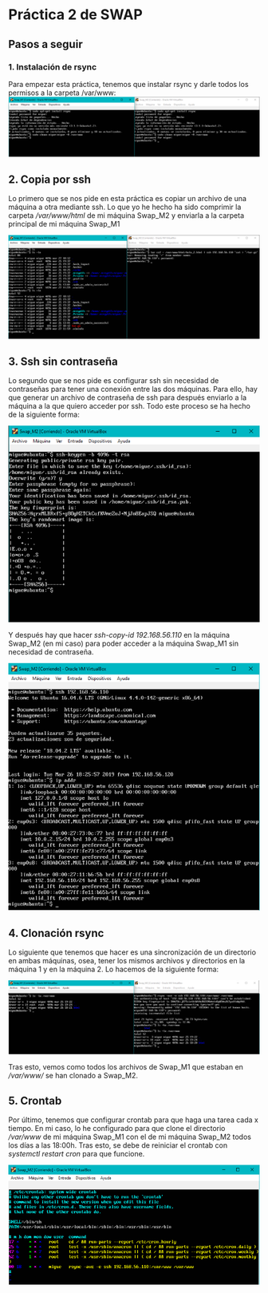 # Práctica 2 de SWAP

## Pasos a seguir

### 1. Instalación de rsync

Para empezar esta práctica, tenemos que instalar rsync y darle todos los permisos a la carpeta /var/www:  
![instalacion de rsync con permisos](https://github.com/miguegonzalez/SWAP/blob/master/practica2/1.Instalacion_Rsync_Permisos_en_Carpeta.PNG)

## 2. Copia por ssh

Lo primero que se nos pide en esta práctica es copiar un archivo de una máquina a otra mediante ssh. Lo que yo he hecho ha sido comprimir la carpeta */var/www/html* de mi máquina Swap_M2 y enviarla a la carpeta principal de mi máquina Swap_M1   

![Copia por ssh](https://github.com/miguegonzalez/SWAP/blob/master/practica2/2.Copia_Por_ssh.PNG)

## 3. Ssh sin contraseña

Lo segundo que se nos pide es configurar ssh sin necesidad de contraseñas para tener una conexión entre las dos máquinas. Para ello, hay que generar un archivo de contraseña de ssh para después enviarlo a la máquina a la que quiero acceder por ssh. Todo este proceso se ha hecho de la siguiente forma:

![SSH Keygen](https://github.com/miguegonzalez/SWAP/blob/master/practica2/3.ssh-keygen.PNG)

Y después hay que hacer *ssh-copy-id 192.168.56.110* en la máquina Swap_M2 (en mi caso) para poder acceder a la máquina Swap_M1 sin necesidad de contraseña.

![conexion con M1](https://github.com/miguegonzalez/SWAP/blob/master/practica2/4.Conexion_con_M1.PNG)

## 4. Clonación rsync

Lo siguiente que tenemos que hacer es una sincronización de un directorio en ambas máquinas, osea, tener los mismos archivos y directorios en la máquina 1 y en la máquina 2. Lo hacemos de la siguiente forma:

![clonacion rsync](https://github.com/miguegonzalez/SWAP/blob/master/practica2/5.Clonacion_rsync.png)

Tras esto, vemos como todos los archivos de Swap_M1 que estaban en */var/www/* se han clonado a Swap_M2.

## 5. Crontab

Por último, tenemos que configurar crontab para que haga una tarea cada x tiempo. En mi caso, lo he configurado para que clone el directorio */var/www* de mi máquina Swap_M1 con el de mi máquina Swap_M2 todos los días a las 18:00h. Tras esto, se debe de reiniciar el crontab con *systemctl restart cron* para que funcione.

![crontab](https://github.com/miguegonzalez/SWAP/blob/master/practica2/6.crontab.png)

